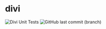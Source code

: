 # divi
![Divi Unit Tests](https://github.com/Cornelius2121/divi/actions/workflows/python-unittest.yml/badge.svg)
![GitHub last commit (branch)](https://img.shields.io/github/last-commit/Cornelius2121/divi/main)
